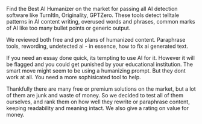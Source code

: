 Find the Best AI Humanizer on the market for passing all AI detection software like TurnItIn, Originality, GPTZero. These tools detect telltale patterns in AI content writing, overused words and phrases, common marks of AI like too many bullet points or generic output.

We reviewed both free and pro plans of humanized content. Paraphrase tools, rewording, undetected ai - in essence, how to fix ai generated text.

If you need an essay done quick, its tempting to use AI for it. However it will be flagged and you could get punished by your educational institution. The smart move might seem to be using a humanizing prompt. But they dont work at all. You need a more sophisicated tool to help.

Thankfully there are many free or premium solutions on the market, but a lot of them are junk and waste of money. So we decided to test all of them ourselves, and rank them on how well they rewrite or paraphrase content, keeping readability and meaning intact. We also give a rating on value for money.
